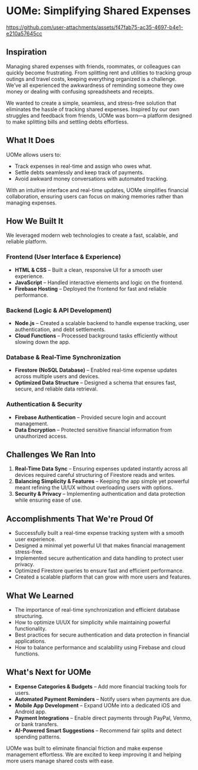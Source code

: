 # UOMe: Simplifying Shared Expenses  

https://github.com/user-attachments/assets/f47fab75-ac35-4697-b4e1-e210a57645cc

## Inspiration  
Managing shared expenses with friends, roommates, or colleagues can quickly become frustrating. From splitting rent and utilities to tracking group outings and travel costs, keeping everything organized is a challenge. We’ve all experienced the awkwardness of reminding someone they owe money or dealing with confusing spreadsheets and receipts.  

We wanted to create a simple, seamless, and stress-free solution that eliminates the hassle of tracking shared expenses. Inspired by our own struggles and feedback from friends, UOMe was born—a platform designed to make splitting bills and settling debts effortless.  

## What It Does  
UOMe allows users to:  
- Track expenses in real-time and assign who owes what.  
- Settle debts seamlessly and keep track of payments.  
- Avoid awkward money conversations with automated tracking.  

With an intuitive interface and real-time updates, UOMe simplifies financial collaboration, ensuring users can focus on making memories rather than managing expenses.  

## How We Built It  
We leveraged modern web technologies to create a fast, scalable, and reliable platform.  

### Frontend (User Interface & Experience)  
- **HTML & CSS** – Built a clean, responsive UI for a smooth user experience.  
- **JavaScript** – Handled interactive elements and logic on the frontend.  
- **Firebase Hosting** – Deployed the frontend for fast and reliable performance.  

### Backend (Logic & API Development)  
- **Node.js** – Created a scalable backend to handle expense tracking, user authentication, and debt settlements.  
- **Cloud Functions** – Processed background tasks efficiently without slowing down the app.  

### Database & Real-Time Synchronization  
- **Firestore (NoSQL Database)** – Enabled real-time expense updates across multiple users and devices.  
- **Optimized Data Structure** – Designed a schema that ensures fast, secure, and reliable data retrieval.  

### Authentication & Security  
- **Firebase Authentication** – Provided secure login and account management.  
- **Data Encryption** – Protected sensitive financial information from unauthorized access.  

## Challenges We Ran Into  
1. **Real-Time Data Sync** – Ensuring expenses updated instantly across all devices required careful structuring of Firestore reads and writes.  
2. **Balancing Simplicity & Features** – Keeping the app simple yet powerful meant refining the UI/UX without overloading users with options.  
3. **Security & Privacy** – Implementing authentication and data protection while ensuring ease of use.  

## Accomplishments That We're Proud Of  
- Successfully built a real-time expense tracking system with a smooth user experience.  
- Designed a minimal yet powerful UI that makes financial management stress-free.  
- Implemented secure authentication and data handling to protect user privacy.  
- Optimized Firestore queries to ensure fast and efficient performance.  
- Created a scalable platform that can grow with more users and features.  

## What We Learned  
- The importance of real-time synchronization and efficient database structuring.  
- How to optimize UI/UX for simplicity while maintaining powerful functionality.  
- Best practices for secure authentication and data protection in financial applications.  
- How to balance performance and scalability using Firebase and cloud functions.  

## What's Next for UOMe  
- **Expense Categories & Budgets** – Add more financial tracking tools for users.  
- **Automated Payment Reminders** – Notify users when payments are due.  
- **Mobile App Development** – Expand UOMe into a dedicated iOS and Android app.  
- **Payment Integrations** – Enable direct payments through PayPal, Venmo, or bank transfers.  
- **AI-Powered Smart Suggestions** – Recommend fair splits and detect spending patterns.  

UOMe was built to eliminate financial friction and make expense management effortless. We are excited to keep improving it and helping more users manage shared costs with ease.  
